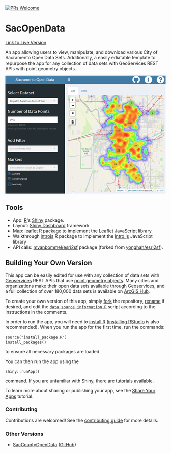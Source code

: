 [![PRs Welcome](https://img.shields.io/badge/PRs-welcome-brightgreen.svg?style=flat-square)](https://opensource.guide/how-to-contribute/)

# SacOpenData

[Link to Live Version](https://mvanbommel.shinyapps.io/SacOpenData/)

An app allowing users to view, manipulate, and download various City of Sacramento Open Data Sets. Additionally, a easily ediatable template to repurpose the app for any collection of data sets with GeoServices REST APIs with point geometry objects.

![Screenshot](screenshot.png)

## Tools
- App: [R](https://www.r-project.org/)'s [Shiny](https://shiny.rstudio.com/) package.
- Layout: [Shiny Dashboard](https://rstudio.github.io/shinydashboard/) framework
- Map: [leaflet](https://rstudio.github.io/leaflet/) R package to implement the [Leaflet](https://leafletjs.com/) JavaScript library 
- Walkthrough [introjs](https://github.com/carlganz/rintrojs) R package to implement the [intro.js](https://introjs.com/docs/) JavaScript library 
- API calls: [mvanbommel/esri2sf](https://github.com/mvanbommel/esri2sf) package (forked from [yonghah/esri2sf](https://github.com/yonghah/esri2sf)).

## Building Your Own Version
This app can be easily edited for use with any collection of data sets with [Geoservices](http://geoservices.github.io/) REST APIs that use [point geometry objects](https://developers.arcgis.com/documentation/common-data-types/geometry-objects.htm). Many cities and organizations make their open data sets available through Geoservices, and a full collection of over 180,000 data sets is available on [ArcGIS Hub](https://hub.arcgis.com/search?collection=Dataset).

To create your own version of this app, simply [fork](https://help.github.com/en/github/getting-started-with-github/fork-a-repo) the repository, [rename](https://help.github.com/en/github/administering-a-repository/renaming-a-repository) if desired, and edit the [`data_source_information.R`](https://github.com/mvanbommel/SacOpenData/blob/master/data_source_information.R) script according to the instructions in the comments.

In order to run the app, you will need to [install R](https://cran.r-project.org/) ([installing RStudio](https://rstudio.com/products/rstudio/) is also recommended). When you run the app for the first time, run the commands:
```
source("install_package.R")
install_packages()
```
to ensure all necessary packages are loaded. 

You can then run the app using the 
```
shiny::runApp()
```
command. If you are unfamiliar with Shiny, there are [tutorials](https://shiny.rstudio.com/tutorial/) available.

To learn more about sharing or publishing your app, see the [Share Your Apps](https://shiny.rstudio.com/tutorial/written-tutorial/lesson7/) tutorial.

### Contributing
Contributions are welcomed! See the [contributing guide](https://github.com/mvanbommel/SacOpenData/blob/master/CONTRIBUTING.md) for more details.

### Other Versions
- [SacCountyOpenData](https://mvanbommel.shinyapps.io/SacCountyOpenData/) ([GitHub](https://github.com/mvanbommel/SacCountyOpenData))
